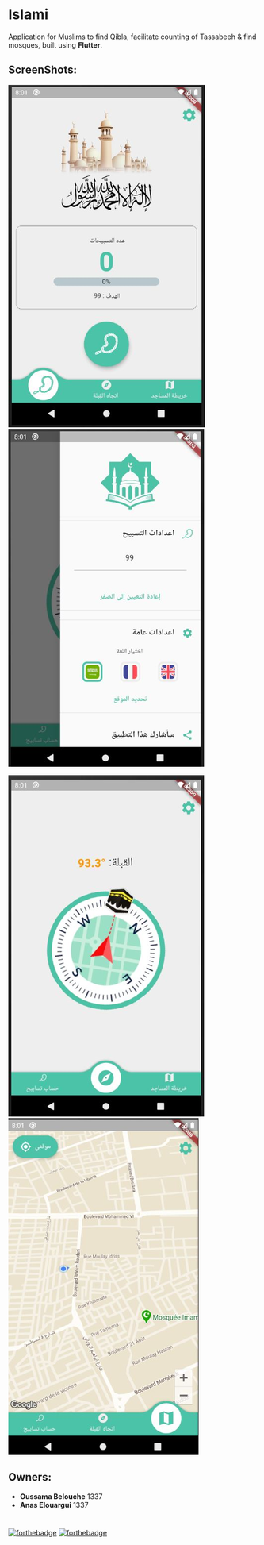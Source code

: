 # Islami

Application for Muslims to find Qibla, facilitate counting of Tassabeeh & find mosques, built using **Flutter**.

## ScreenShots:

![Screen Shot 1](https://github.com/XD-OB/islami/blob/master/owner/tasabeeh.JPG)
![Screen Shot 1](https://github.com/XD-OB/islami/blob/master/owner/drawer.JPG)

![Screen Shot 1](https://github.com/XD-OB/islami/blob/master/owner/compass.JPG)
![Screen Shot 1](https://github.com/XD-OB/islami/blob/master/owner/map.JPG)


## Owners:
- **Oussama Belouche** 1337
- **Anas Elouargui** 1337

#
[![forthebadge](https://forthebadge.com/images/badges/built-for-android.svg)](https://forthebadge.com)
[![forthebadge](https://forthebadge.com/images/badges/built-with-love.svg)](https://forthebadge.com)
